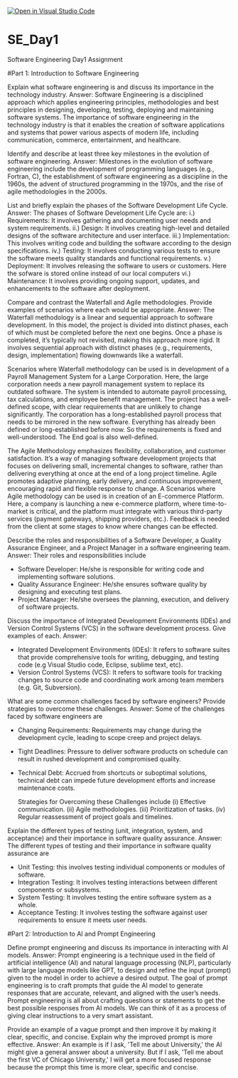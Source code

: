 [![Open in Visual Studio Code](https://classroom.github.com/assets/open-in-vscode-2e0aaae1b6195c2367325f4f02e2d04e9abb55f0b24a779b69b11b9e10269abc.svg)](https://classroom.github.com/online_ide?assignment_repo_id=15568752&assignment_repo_type=AssignmentRepo)
# SE_Day1
Software Engineering Day1 Assignment

#Part 1: Introduction to Software Engineering

Explain what software engineering is and discuss its importance in the technology industry.
Answer: Software Engineering is a disciplined approach which applies engineering principles, methodologies and best principles in designing, developing, testing, deploying and   maintaining software systems. The importance of software engineering in the technology industry is that it enables the creation of software applications and systems that power various aspects of modern life, including communication, commerce, entertainment, and healthcare.


Identify and describe at least three key milestones in the evolution of software engineering.
Answer: Milestones in the evolution of software engineering include the development of programming languages (e.g., Fortran, C), the establishment of software engineering as a discipline in the 1960s, the advent of structured programming in the 1970s, and the rise of agile methodologies in the 2000s.


List and briefly explain the phases of the Software Development Life Cycle.
Answer: The phases of Software Development Life Cycle are: 
i.)     Requirements: It involves gathering and documenting user needs and system requirements.
ii.)    Design: It involves creating high-level and detailed designs of the software architecture and user interface.
iii.)   Implementation: This involves writing code and building the software according to the design specifications.
iv.)    Testing: It involves conducting various tests to ensure the software meets quality standards and functional requirements.
v.)     Deployment: It involves releasing the software to users or customers. Here the sofware is stored online instead of our local computers
vi.)    Maintenance: It involves providing ongoing support, updates, and enhancements to the software after deployment.


Compare and contrast the Waterfall and Agile methodologies. Provide examples of scenarios where each would be appropriate.
Answer:  The Waterfall methodology is a linear and sequential approach to software development. In this model, the project is divided into distinct phases, each of which must be completed before the next one begins. Once a phase is completed, it’s typically not revisited, making this approach more rigid. It involves sequential approach with distinct phases (e.g., requirements, design, implementation) flowing downwards like a waterfall.

Scenarios where Waterfall methodology can be used is in development of a Payroll Management System for a Large Corporation. Here, the large corporation needs a new payroll management system to replace its outdated software. The system is intended to automate payroll processing, tax calculations, and employee benefit management.
The project has a well-defined scope, with clear requirements that are unlikely to change significantly. The corporation has a long-established payroll process that needs to be mirrored in the new software. Everything has already been defined or long-established before now. So the requirements is fixed and well-understood. The End goal is also well-defined.

The Agile Methodology emphasizes flexibility, collaboration, and customer satisfaction. It’s a way of managing software development projects that focuses on delivering small, incremental changes to software, rather than delivering everything at once at the end of a long project timeline. Agile promotes adaptive planning, early delivery, and continuous improvement, encouraging rapid and flexible response to change.
A Scenarios where Agile methodology can be used is in creation of an E-commerce Platform. Here, a company is launching a new e-commerce platform, where time-to-market is critical, and the platform must integrate with various third-party services (payment gateways, shipping providers, etc.). Feedback is needed from the client at some stages to know where changes can be effected.



Describe the roles and responsibilities of a Software Developer, a Quality Assurance Engineer, and a Project Manager in a software engineering team.
Answer: Their roles and responsibilities include
 - Software Developer: He/she is responsible for writing code and implementing software solutions.
  - Quality Assurance Engineer: He/she ensures software quality by designing and executing test plans.
  - Project Manager: He/she oversees the planning, execution, and delivery of software projects.
    


Discuss the importance of Integrated Development Environments (IDEs) and Version Control Systems (VCS) in the software development process. Give examples of each.
Answer: 
  - Integrated Development Environments (IDEs): It refers to software suites that provide comprehensive tools for writing, debugging, and testing code (e.g Visual Studio code, Eclipse, sublime text, etc).
  - Version Control Systems (VCS): It refers to software tools for tracking changes to source code and coordinating work among team members (e.g. Git, Subversion).
    


What are some common challenges faced by software engineers? Provide strategies to overcome these challenges.
Answer: Some of the challenges faced by software engineers are
  - Changing Requirements: Requirements may change during the development cycle, leading to scope creep and project delays.
  - Tight Deadlines: Pressure to deliver software products on schedule can result in rushed development and compromised quality.
  - Technical Debt: Accrued from shortcuts or suboptimal solutions, technical debt can impede future development efforts and increase maintenance costs.

    Strategies for Overcoming these Challenges include (i) Effective communication. (ii) Agile methodologies. (iii) Prioritization of tasks. (iv) Regular reassessment of project goals and timelines.
    


Explain the different types of testing (unit, integration, system, and acceptance) and their importance in software quality assurance.
Answer: The different types of testing and their importance in software quality assurance are
  - Unit Testing: this involves testing individual components or modules of software.
  - Integration Testing: It involves testing interactions between different components or subsystems.
  - System Testing: It involves testing the entire software system as a whole.
  - Acceptance Testing: It involves testing the software against user requirements to ensure it meets user needs.


#Part 2: Introduction to AI and Prompt Engineering


Define prompt engineering and discuss its importance in interacting with AI models.
Answer: Prompt engineering is a technique used in the field of artificial intelligence (AI) and natural language processing (NLP), particularly with large language models like GPT, to design and refine the input (prompt) given to the model in order to achieve a desired output. The goal of prompt engineering is to craft prompts that guide the AI model to generate responses that are accurate, relevant, and aligned with the user’s needs. Prompt engineering is all about crafting questions or statements to get the best possible responses from AI models. We can think of it as a process of giving clear instructions to a very smart assistant.


Provide an example of a vague prompt and then improve it by making it clear, specific, and concise. Explain why the improved prompt is more effective.
Answer: An example is if I ask, 'Tell me about University,' the AI might give a general answer about a university. 
But if I ask, 'Tell me about the first VC of Chicago University,' I will get a more focused response because the prompt this time is more clear, specific and concise.

